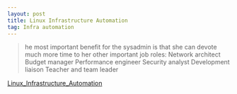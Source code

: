 ```yaml
---
layout: post
title: Linux Infrastructure Automation
tag: Infra automation
---
```

>he most important benefit for the sysadmin is that she can devote much more time to her other important job roles:
Network architect
Budget manager
Performance engineer
Security analyst
Development liaison
Teacher and team leader 

<a href="http://pan.baidu.com/s/1bnfbqIN">Linux_Infrastructure_Automation</a>
